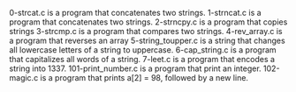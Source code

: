 0-strcat.c is a program that concatenates two strings.
1-strncat.c is a program that concatenates two strings.
2-strncpy.c is a program that copies strings
3-strcmp.c is a program that compares two strings.
4-rev_array.c is a program that reverses an array
5-string_toupper.c is a string that changes all lowercase letters of a string to uppercase.
6-cap_string.c is a program that capitalizes all words of a string.
7-leet.c is a program that encodes a string into 1337.
101-print_number.c is a program that print an integer.
102-magic.c is a program that prints a[2] = 98, followed by a new line.
